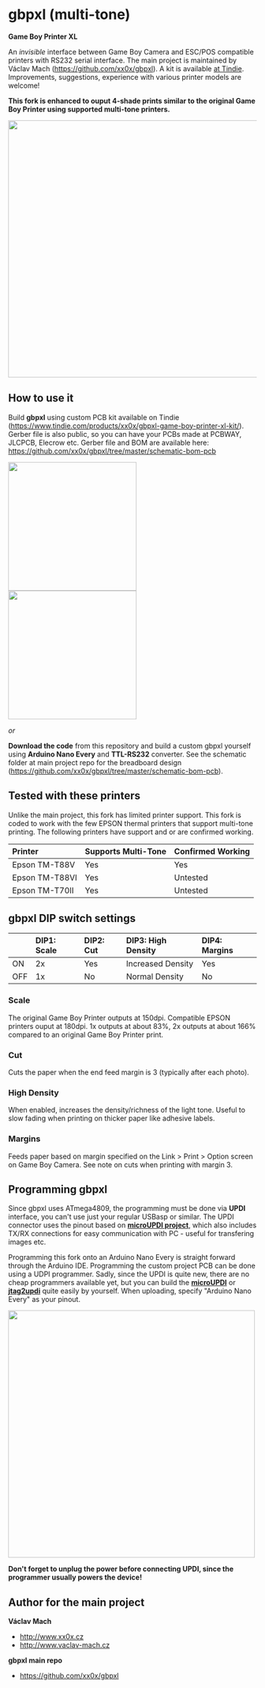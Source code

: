 # gbpxl (multi-tone)

**Game Boy Printer XL**

An *invisible* interface between Game Boy Camera and ESC/POS compatible printers with RS232 serial interface. The main project is maintained by Václav Mach (https://github.com/xx0x/gbpxl). A kit is available [at Tindie](https://www.tindie.com/products/xx0x/gbpxl-game-boy-printer-xl-kit/). 
Improvements, suggestions, experience with various printer models are welcome!

**This fork is enhanced to ouput 4-shade prints similar to the original Game Boy Printer using supported multi-tone printers.**

<img src="https://github.com/cristofercruz/gbpxl-multi-tone/raw/master/docs/gbpxl_multi.jpg" width="520" />

## How to use it

Build **gbpxl** using custom PCB kit available on Tindie (https://www.tindie.com/products/xx0x/gbpxl-game-boy-printer-xl-kit/). Gerber file is also public, so you can have your PCBs made at PCBWAY, JLCPCB, Elecrow etc. Gerber file and BOM are available here: https://github.com/xx0x/gbpxl/tree/master/schematic-bom-pcb

<img src="https://github.com/xx0x/gbpxl/raw/master/docs/gbpxl_1.jpg" width="260" /> <img src="https://github.com/xx0x/gbpxl/raw/master/docs/gbpxl_2.jpg" width="260" />

*or*

**Download the code** from this repository and build a custom gbpxl yourself using **Arduino Nano Every** and **TTL-RS232** converter. See the schematic folder at main project repo for the breadboard design (https://github.com/xx0x/gbpxl/tree/master/schematic-bom-pcb).

## Tested with these printers
Unlike the main project, this fork has limited printer support. This fork is coded to work with the few EPSON thermal printers that support multi-tone printing. The following printers have support and or are confirmed working.

| Printer             | Supports Multi-Tone| Confirmed Working |
|:--------------------|:-------------------|:------------------|
|Epson TM-T88V        |Yes                 |Yes                |
|Epson TM-T88VI       |Yes                 |Untested           |
|Epson TM-T70II       |Yes                 |Untested           |

## gbpxl DIP switch settings

|     | DIP1: Scale | DIP2: Cut | DIP3: High Density | DIP4: Margins  |
|:----|:------------|:----------|:-------------------|:---------------|
| ON  |   2x        | Yes       | Increased Density  | Yes            |
| OFF |   1x        | No        | Normal Density     | No             |

### Scale
The original Game Boy Printer outputs at 150dpi. Compatible EPSON printers ouput at 180dpi. 1x outputs at about 83%, 2x outputs at about 166% compared to an original Game Boy Printer print.

### Cut
Cuts the paper when the end feed margin is 3 (typically after each photo).

### High Density
When enabled, increases the density/richness of the light tone. Useful to slow fading when printing on thicker paper like adhesive labels.

### Margins
Feeds paper based on margin specified on the Link > Print > Option screen on Game Boy Camera. See note on cuts when printing with margin 3.
 
 ## Programming gbpxl
 
Since gbpxl uses ATmega4809, the programming must be done via **UPDI** interface, you can't use just your regular USBasp or similar. The UPDI connector uses the pinout based on **[microUPDI project](https://github.com/MCUdude/microUPDI)**, which also includes TX/RX connections for easy communication with PC - useful for transfering images etc.

Programming this fork onto an Arduino Nano Every is straight forward through the Arduino IDE. Programming the custom project PCB can be done using a UDPI programmer. Sadly, since the UPDI is quite new, there are no cheap programmers available yet, but you can build the **[microUPDI](https://github.com/MCUdude/microUPDI)** or **[jtag2updi](https://github.com/ElTangas/jtag2updi)** quite easily by yourself. When uploading, specify "Arduino Nano Every" as your pinout.

<img src="https://github.com/xx0x/gbpxl/raw/master/docs/gbpxl_updi.jpg" width="500" />

**Don't forget to unplug the power before connecting UPDI, since the programmer usually powers the device!**
 
 ## Author for the main project
 
**Václav Mach**
* http://www.xx0x.cz
* http://www.vaclav-mach.cz
 
**gbpxl main repo**
* https://github.com/xx0x/gbpxl
